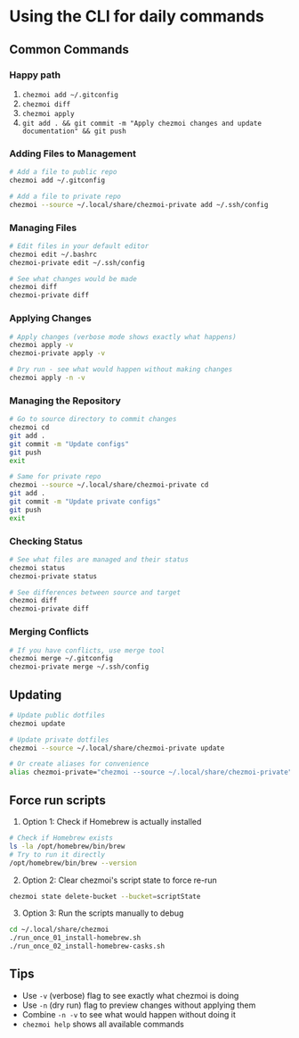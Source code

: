 # Using the CLI for daily commands

## Common Commands

### Happy path

1. `chezmoi add ~/.gitconfig`
2. `chezmoi diff`
3. `chezmoi apply`
4. `git add . && git commit -m "Apply chezmoi changes and update documentation" && git push`

### Adding Files to Management

```bash
# Add a file to public repo
chezmoi add ~/.gitconfig

# Add a file to private repo
chezmoi --source ~/.local/share/chezmoi-private add ~/.ssh/config
```

### Managing Files

```bash
# Edit files in your default editor
chezmoi edit ~/.bashrc
chezmoi-private edit ~/.ssh/config

# See what changes would be made
chezmoi diff
chezmoi-private diff
```

### Applying Changes

```bash
# Apply changes (verbose mode shows exactly what happens)
chezmoi apply -v
chezmoi-private apply -v

# Dry run - see what would happen without making changes
chezmoi apply -n -v
```

### Managing the Repository

```bash
# Go to source directory to commit changes
chezmoi cd
git add .
git commit -m "Update configs"
git push
exit

# Same for private repo
chezmoi --source ~/.local/share/chezmoi-private cd
git add .
git commit -m "Update private configs"
git push
exit
```

### Checking Status

```bash
# See what files are managed and their status
chezmoi status
chezmoi-private status

# See differences between source and target
chezmoi diff
chezmoi-private diff
```

### Merging Conflicts

```bash
# If you have conflicts, use merge tool
chezmoi merge ~/.gitconfig
chezmoi-private merge ~/.ssh/config
```

## Updating

```bash
# Update public dotfiles
chezmoi update

# Update private dotfiles  
chezmoi --source ~/.local/share/chezmoi-private update

# Or create aliases for convenience
alias chezmoi-private="chezmoi --source ~/.local/share/chezmoi-private"
```

## Force run scripts

1. Option 1: Check if Homebrew is actually installed
```bash
# Check if Homebrew exists
ls -la /opt/homebrew/bin/brew
# Try to run it directly
/opt/homebrew/bin/brew --version
```

2. Option 2: Clear chezmoi's script state to force re-run
```bash
chezmoi state delete-bucket --bucket=scriptState
```

3. Option 3: Run the scripts manually to debug
```bash
cd ~/.local/share/chezmoi
./run_once_01_install-homebrew.sh
./run_once_02_install-homebrew-casks.sh
```

## Tips

- Use `-v` (verbose) flag to see exactly what chezmoi is doing
- Use `-n` (dry run) flag to preview changes without applying them
- Combine `-n -v` to see what would happen without doing it
- `chezmoi help` shows all available commands
